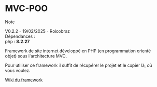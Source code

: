 # MVC-POO

> [!NOTE]
> V0.2.2 -
> 19/02/2025 -
> Roicobraz \
> Dépendances : \
> php : **8.2.27**

Framework de site internet développé en PHP (en programmation orienté objet) sous l'architecture MVC.

Pour utiliser ce framework il suffit de récupérer le projet et le copier là, où vous voulez.

[Wiki du framework](https://github.com/Roicobraz/mvc_poo/wiki)